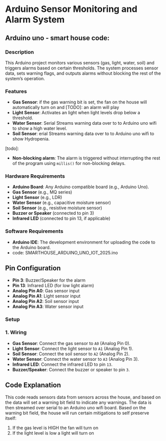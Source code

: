 # Arduino Sensor Monitoring and Alarm System

## Arduino uno - smart house code: 
### Description
This Arduino project monitors various sensors (gas, light, water, soil) and triggers alarms based on certain thresholds.
The system processes sensor data, sets warning flags, and outputs alarms without blocking the rest of the system’s operation.

### Features
- **Gas Sensor**: if the gas warning bit is set, the fan on the house will automatically turn on and [TODO]: an alarm will play
- **Light Sensor**: Activates an light when light levels drop below a threshold.
- **Water Sensor**: Serial Streams warning data over to to Arduino uno wifi to show a high water level.
- **Soil Sensor**: erial Streams warning data over to to Arduino uno wifi to show Hydropenia.

[todo]:
- **Non-blocking alarm**: The alarm is triggered without interrupting the rest of the program using `millis()` for non-blocking delays.

### Hardware Requirements
- **Arduino Board**: Any Arduino compatible board (e.g., Arduino Uno).
- **Gas Sensor** (e.g., MQ series)
- **Light Sensor** (e.g., LDR)
- **Water Sensor** (e.g., capacitive moisture sensor)
- **Soil Sensor** (e.g., resistive moisture sensor)
- **Buzzer or Speaker** (connected to pin 3)
- **Infrared LED** (connected to pin 13, if applicable)

### Software Requirements
- **Arduino IDE**: The development environment for uploading the code to the Arduino board.
- code: SMARTHOUSE_ARDUINO_UNO_IOT_2025.ino

## Pin Configuration
- **Pin 3**: Buzzer/Speaker for the alarm
- **Pin 13**: Infrared LED (for low light alarm)
- **Analog Pin A0**: Gas sensor input
- **Analog Pin A1**: Light sensor input
- **Analog Pin A2**: Soil sensor input
- **Analog Pin A3**: Water sensor input

### Setup
### 1. Wiring
- **Gas Sensor**: Connect the gas sensor to `A0` (Analog Pin 0).
- **Light Sensor**: Connect the light sensor to `A1` (Analog Pin 1).
- **Soil Sensor**: Connect the soil sensor to `A2` (Analog Pin 2).
- **Water Sensor**: Connect the water sensor to `A3` (Analog Pin 3).
- **Infrared LED**: Connect the infrared LED to pin `13`.
- **Buzzer/Speaker**: Connect the buzzer or speaker to pin `3`.

## Code Explanation
This code reads sensors data from sensors across the house, and based on the data will set a warning bit field to indicate any warnings.
The data is then streamed over serial to an Arduino uno wifi board.
Based on the warning bit field, the house will run certain mitigations to self preserve itself:
1. If the gas level is HIGH the fan will turn on
2. If the light level is low a light will turn on 
